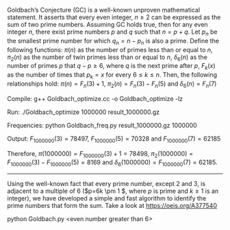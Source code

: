 Goldbach’s Conjecture (GC) is a well-known unproven mathematical statement. It asserts that every even integer,
 $n\geq 2$ can be expressed as the sum of two prime numbers. Assuming GC holds true, then for any even integer $n$, there exist prime 
 numbers $p$ and $q$ such that $n = p + q$. Let $p_n$ be the smallest prime number for which $q_n= n-p_n$ is also a prime. Define the following functions:
	$\pi(n)$ as the number of primes less than or equal to $n$, $\pi_2(n)$ as the number of twin primes less than or equal to $n$, $\delta_{6}(n)$ as the number of primes $p$ that $q-p \geq 6$, where $q$ is the next prime after $p$, $F_{k}(x)$ as the number of times that $p_k=x$ for every $6 \leq k \leq n$. Then, the following relationships hold: $\pi(n) = F_n(3)+1$, $\pi_2(n) =F_n(3)-F_n(5)$ and $\delta_6(n) = F_n(7)$

 Compile: g++ Goldbach_optimize.cc -o Goldbach_optimize -lz

 Run: ./Goldbach_optimize 1000000 result_1000000.gz

 Frequencies: python Goldbach_freq.py result_1000000.gz 1000000

 Output: $F_{1000000}(3)=78497$, $F_{1000000}(5)=70328$ and $F_{1000000}(7)=62185$
 
 Therefore, $\pi(1000000) = F_{1000000}(3)+1 = 78498$,   $\pi_2(1000000)=F_{1000000}(3) - F_{1000000}(5) = 8169$ and $\delta_6(1000000)=F_{1000000}(7)=62185$.
 
        




---------------------------------------------



Using the well-known fact that every prime number, except $2$ and $3$, is adjacent to a multiple of $6$ ($p=6k \pm 1 $, where $p$ is prime and $k \ge 1$ is an integer), we have developed a simple and fast algorithm to identify the prime numbers that form the sum. Take a look at https://oeis.org/A377540


python Goldbach.py <even number greater than 6>


